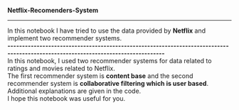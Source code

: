 **Netflix-Recomenders-System**<br><hr>
In this notebook I have tried to use the data provided by **Netflix** and implement two recommender systems.<br>
**----------------------------------------------------------------------------------------------------------------------------------**<br>
In this notebook, I used two recommender systems for data related to ratings and movies related to Netflix.<br>
The first recommender system is **content base** and the second recommender system is **collaborative filtering which is user based**.<br>
Additional explanations are given in the code.<br>
I hope this notebook was useful for you.
